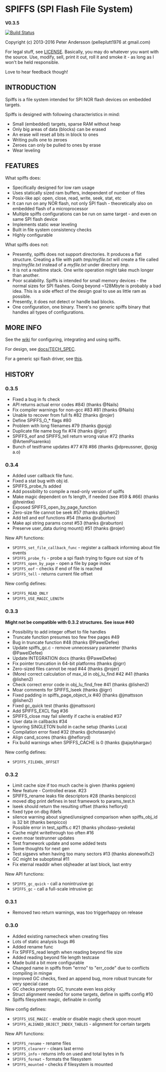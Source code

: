 # SPIFFS (SPI Flash File System) 
**V0.3.5**

[![Build Status](https://travis-ci.org/pellepl/spiffs.svg?branch=master)](https://travis-ci.org/pellepl/spiffs)

Copyright (c) 2013-2016 Peter Andersson (pelleplutt1976 at gmail.com)

For legal stuff, see [LICENSE](https://github.com/pellepl/spiffs/blob/master/LICENSE). Basically, you may do whatever you want with the source. Use, modify, sell, print it out, roll it and smoke it - as long as I won't be held responsible.

Love to hear feedback though!


## INTRODUCTION

Spiffs is a file system intended for SPI NOR flash devices on embedded targets.

Spiffs is designed with following characteristics in mind:
 - Small (embedded) targets, sparse RAM without heap
 - Only big areas of data (blocks) can be erased
 - An erase will reset all bits in block to ones
 - Writing pulls one to zeroes
 - Zeroes can only be pulled to ones by erase
 - Wear leveling


## FEATURES

What spiffs does:
 - Specifically designed for low ram usage
 - Uses statically sized ram buffers, independent of number of files
 - Posix-like api: open, close, read, write, seek, stat, etc
 - It can run on any NOR flash, not only SPI flash - theoretically also on embedded flash of a microprocessor
 - Multiple spiffs configurations can be run on same target - and even on same SPI flash device
 - Implements static wear leveling 
 - Built in file system consistency checks
 - Highly configurable
 
What spiffs does not:
 - Presently, spiffs does not support directories. It produces a flat structure. Creating a file with path *tmp/myfile.txt* will create a file called *tmp/myfile.txt* instead of a *myfile.txt* under directory *tmp*. 
 - It is not a realtime stack. One write operation might take much longer than another.
 - Poor scalability. Spiffs is intended for small memory devices - the normal sizes for SPI flashes. Going beyond ~128Mbyte is probably a bad idea. This is a side effect of the design goal to use as little ram as possible.
 - Presently, it does not detect or handle bad blocks.
 - One configuration, one binary. There's no generic spiffs binary that handles all types of configurations.

 
## MORE INFO 
 
See the [wiki](https://github.com/pellepl/spiffs/wiki) for configuring, integrating and using spiffs.
 
For design, see [docs/TECH_SPEC](https://github.com/pellepl/spiffs/blob/master/docs/TECH_SPEC).

For a generic spi flash driver, see [this](https://github.com/pellepl/spiflash_driver).

## HISTORY

### 0.3.5
- Fixed a bug in fs check
- API returns actual error codes #84) (thanks @Nails)
- Fix compiler warnings for non-gcc #83 #81 (thanks @Nails)
- Unable to recover from full fs #82 (thanks @rojer)
- Define SPIFFS_O_* flags #80
- Problem with long filenames #79 (thanks @psjg)
- Duplicate file name bug fix #74 (thanks @igrr)
- SPIFFS_eof and SPIFFS_tell return wrong value #72 (thanks @ArtemPisarenko)
- Bunch of testframe updates #77 #78 #86 (thanks @dpreussner, @psjg a.o)  

### 0.3.4
- Added user callback file func.
- Fixed a stat bug with obj id.
- SPIFFS_probe_fs added
- Add possibility to compile a read-only version of spiffs
- Make magic dependent on fs length, if needed (see #59 & #66) (thanks @hreintke)
- Exposed SPIFFS_open_by_page_function
- Zero-size file cannot be seek #57 (thanks @lishen2)
- Add tell and eof functions #54 (thanks @raburton)
- Make api string params const #53 (thanks @raburton)
- Preserve user_data during mount() #51 (thanks @rojer)

New API functions:
- `SPIFFS_set_file_callback_func` - register a callback informing about file events
- `SPIFFS_probe_fs` - probe a spi flash trying to figure out size of fs
- `SPIFFS_open_by_page` - open a file by page index
- `SPIFFS_eof` - checks if end of file is reached
- `SPIFFS_tell` - returns current file offset

New config defines:
- `SPIFFS_READ_ONLY`
- `SPIFFS_USE_MAGIC_LENGTH`

### 0.3.3
**Might not be compatible with 0.3.2 structures. See issue #40**
- Possibility to add integer offset to file handles
- Truncate function presumes too few free pages #49
- Bug in truncate function #48 (thanks @PawelDefee)
- Update spiffs_gc.c - remove unnecessary parameter (thanks @PawelDefee)
- Update INTEGRATION docs (thanks @PawelDefee)
- Fix pointer truncation in 64-bit platforms (thanks @igrr)
- Zero-sized files cannot be read #44 (thanks @rojer)
- (More) correct calculation of max_id in obj_lu_find #42 #41 (thanks @lishen2)
- Check correct error code in obj_lu_find_free #41 (thanks @lishen2)
- Moar comments for SPIFFS_lseek (thanks @igrr)
- Fixed padding in spiffs_page_object_ix #40 (thanks @jmattsson @lishen2)
- Fixed gc_quick test (thanks @jmattsson)
- Add SPIFFS_EXCL flag #36 
- SPIFFS_close may fail silently if cache is enabled #37 
- User data in callbacks #34
- Ignoring SINGLETON build in cache setup (thanks Luca)
- Compilation error fixed #32 (thanks @chotasanjiv)
- Align cand_scores (thanks @hefloryd)
- Fix build warnings when SPIFFS_CACHE is 0 (thanks @ajaybhargav)

New config defines:
- `SPIFFS_FILEHDL_OFFSET`

### 0.3.2
- Limit cache size if too much cache is given (thanks pgeiem)
- New feature - Controlled erase. #23
- SPIFFS_rename leaks file descriptors #28 (thanks benpicco)
- moved dbg print defines in test framework to params_test.h
- lseek should return the resulting offset (thanks hefloryd)
- fixed type on dbg ifdefs
- silence warning about signed/unsigned comparison when spiffs_obj_id is 32 bit (thanks benpicco)
- Possible error in test_spiffs.c #21 (thanks yihcdaso-yeskela)
- Cache might writethrough too often #16
- even moar testrunner updates
- Test framework update and some added tests
- Some thoughts for next gen
- Test sigsevs when having too many sectors #13  (thanks alonewolfx2)
- GC might be suboptimal #11
- Fix eternal readdir when objheader at last block, last entry
  
New API functions:
- `SPIFFS_gc_quick` - call a nonintrusive gc
- `SPIFFS_gc` - call a full-scale intrusive gc

### 0.3.1
- Removed two return warnings, was too triggerhappy on release

### 0.3.0
- Added existing namecheck when creating files
- Lots of static analysis bugs #6
- Added rename func
- Fix SPIFFS_read length when reading beyond file size
- Added reading beyond file length testcase
- Made build a bit more configurable
- Changed name in spiffs from "errno" to "err_code" due to conflicts compiling in mingw
- Improved GC checks, fixed an append bug, more robust truncate for very special case
- GC checks preempts GC, truncate even less picky
- Struct alignment needed for some targets, define in spiffs config #10
- Spiffs filesystem magic, definable in config

New config defines:
- `SPIFFS_USE_MAGIC` - enable or disable magic check upon mount
- `SPIFFS_ALIGNED_OBJECT_INDEX_TABLES` - alignment for certain targets

New API functions:
- `SPIFFS_rename` - rename files
- `SPIFFS_clearerr` - clears last errno
- `SPIFFS_info` - returns info on used and total bytes in fs
- `SPIFFS_format` - formats the filesystem
- `SPIFFS_mounted` - checks if filesystem is mounted
